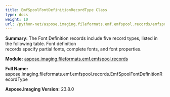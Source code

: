 ```yaml
---
title: EmfSpoolFontDefinitionRecordType Class
type: docs
weight: 10
url: /python-net/aspose.imaging.fileformats.emf.emfspool.records/emfspoolfontdefinitionrecordtype/
---
```


**Summary:** The Font Definition records include five record types, listed in the following table. Font definition<br/>            records specify partial fonts, complete fonts, and font properties.

**Module:** [aspose.imaging.fileformats.emf.emfspool.records](/imaging/python-net/aspose.imaging.fileformats.emf.emfspool.records/)

**Full Name:** aspose.imaging.fileformats.emf.emfspool.records.EmfSpoolFontDefinitionRecordType

**Aspose.Imaging Version:** 23.8.0



